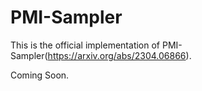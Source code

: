 # PMI-Sampler
This is the official implementation of PMI-Sampler(https://arxiv.org/abs/2304.06866).

Coming Soon.

